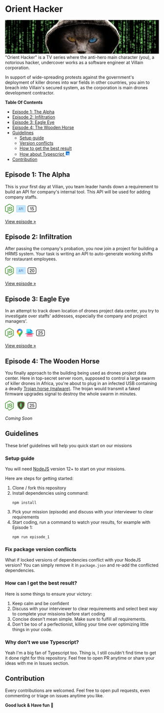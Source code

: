 Orient Hacker
=====
![Cat undercover (Orient Hacker)][poster]
"Orient Hacker" is a TV series where the anti-hero main character (you), a notorious hacker, undercover works as a software engineer at Villain corporation. 

In support of wide-spreading protests against the government's deployment of killer drones into war fields in other countries, you aim to breach into Villain's secured system, as the corporation is main drones development contractor.

**Table Of Contents**
* [Episode 1: The Alpha](#episode-1-the-alpha)
* [Episode 2: Infiltration](#episode-2-infiltration)
* [Episode 3: Eagle Eye](#episode-3-eagle-eye)
* [Episode 4: The Wooden Horse](#episode-4-the-wooden-horse)
* [Guidelines](#guidelines)
  + [Setup guide](#setup-guide)
  + [Version conflicts](#fix-package-version-conflicts)
  + [How to get the best result](#how-can-i-get-the-best-result)
  + [How about Typescript ![icon-typescript-16]](#why-dont-we-use-typescript)
* [Contribution](#contribution)

Episode 1: The Alpha
-----
This is your first day at Vilian, you team leader hands down a requirement to build an API for company's internal tool. This API will be used for adding company staffs.

![Working with NodeJS][icon-nodejs]
![Build API][icon-api]
![May take 10-20m][icon-15]

[View episode »](src/episode_1)

Episode 2: Infiltration
-----
After passing the company's probation, you now join a project for building a HRMS system. Your task is writing an API to auto-generate working shifts for restaurant employees.

![Working with NodeJS][icon-nodejs]
![Build API][icon-api]
![May take 15-25m][icon-20]

[View episode »](src/episode_2)

Episode 3: Eagle Eye
-----
In an attempt to track down location of drones project data center, you try to investigate over staffs' addresses, especially the company and project managers'.

![Working with NodeJS][icon-nodejs]![Working with Google Maps API][icon-gmaps]![Process file or read document][icon-document-process]
![May take 20-30m][icon-25]

[View episode »](src/episode_3)

Episode 4: The Wooden Horse
-----
You finally approach to the building being used as drones project data center. Here in top-secret server room, supposed to control a large swarm of killer drones in Africa, you're about to plug in an infected USB containing a deadly [Trojan horse (malware)](https://en.wikipedia.org/wiki/Trojan_horse_(computing)). The trojan would transmit a faked firmware upgrades signal to destroy the whole swarm in minutes.

![Working with NodeJS][icon-nodejs]
![Working with MongoDB][icon-mongodb]
![May take 20-30m][icon-25]

_Coming Soon_

Guidelines
-----
These brief guidelines will help you quick start on our missions

### Setup guide
You will need [NodeJS](https://nodejs.org/en/download/) version 12+ to start on your missions.

Here are steps for getting started:

1. Clone / fork this repository
2. Install dependencies using command:
    ```
    npm install
    ```
3. Pick your mission (episode) and discuss with your interviewer to clear requirements
4. Start coding, run a command to watch your results, for example with Episode 1:
    ```
    npm run episode_1
    ```
### Fix package version conflicts

What if locked versions of dependencies conflict with your NodeJS version? You can simply remove it in `package.json` and re-add the conflicted dependencies.

### How can I get the best result?

Here is some things to ensure your victory:

1. Keep calm and be confident
2. Discuss with your interviewer to clear requirements and select best way to complete your missions before start coding
3. Concise doesn't mean simple. Make sure to fulfill all requirements. 
4. Don't be too of a perfectionist, killing your time over optimizing little things in your code.

### Why don't we use Typescript?

Yeah I'm a big fan of Typescript too. Thing is, I still couldn't find time to get it done right for this repository. Feel free to open PR anytime or share your ideas with me in Issues section.

Contribution
-----

Every contributions are welcomed. Feel free to open pull requests, even commenting or triage on issues anytime you like.

**Good luck & Have fun 🍻**

[poster]: assets/posters/undercover-cat-min.jpg
[icon-nodejs]: assets/nodejs.png
[icon-api]: assets/api.png
[icon-gmaps]: assets/google-maps.png
[icon-document-process]: assets/document-scan.png
[icon-mongodb]: assets/mongodb.png
[icon-typescript-16]: assets/typescript-16.png

[icon-15]: assets/15.png
[icon-20]: assets/20.png
[icon-25]: assets/25.png
